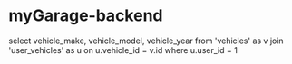 # myGarage-backend
select vehicle_make, vehicle_model, vehicle_year
from 'vehicles' as v
join 'user_vehicles' as u
on u.vehicle_id = v.id
where u.user_id = 1